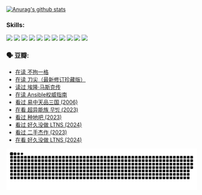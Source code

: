 
[![Anurag's github stats](https://github-readme-stats.vercel.app/api?username=w940853815)](https://github.com/anuraghazra/github-readme-stats)

### Skills:

<code><img height="32" src="https://cdn.jsdelivr.net/npm/simple-icons@v5/icons/python.svg"></code>
<code><img height="32" src="https://cdn.jsdelivr.net/npm/simple-icons@v5/icons/javascript.svg"></code>
<code><img height="32" src="https://cdn.jsdelivr.net/npm/simple-icons@v5/icons/django.svg"></code>
<code><img height="32" src="https://cdn.jsdelivr.net/npm/simple-icons@v5/icons/flask.svg"></code>
<code><img height="32" src="https://cdn.jsdelivr.net/npm/simple-icons@v5/icons/vuetify.svg"></code>
<code><img height="32" src="https://cdn.jsdelivr.net/npm/simple-icons@v5/icons/git.svg"></code>
<code><img height="32" src="https://cdn.jsdelivr.net/npm/simple-icons@v5/icons/docker.svg"></code>
<code><img height="32" src="https://cdn.jsdelivr.net/npm/simple-icons@v5/icons/postgresql.svg"></code>
<code><img height="32" src="https://cdn.jsdelivr.net/npm/simple-icons@v5/icons/elasticsearch.svg"></code>
<code><img height="32" src="https://cdn.jsdelivr.net/npm/simple-icons@v5/icons/macos.svg"></code>
<code><img height="32" src="https://cdn.jsdelivr.net/npm/simple-icons@v5/icons/linux.svg"></code>

### 🗣 豆瓣:

<!-- DOUBAN-ACTIVITIES:START -->
- [在读 不拘一格](https://www.douban.com/people/136069238/status/4541712161/?_i=09662532)
- [在读 刀尖（最新修订珍藏版）](https://www.douban.com/people/136069238/status/4541711339/?_i=09662532)
- [读过 埃隆·马斯克传](https://www.douban.com/people/136069238/status/4541710351/?_i=09662532)
- [在读 Ansible权威指南](https://www.douban.com/people/136069238/status/4539151450/?_i=09662532)
- [看过 易中天品三国‎ (2006)](https://www.douban.com/people/136069238/status/4529910812/?_i=09662532)
- [在看 超异能族 무빙‎ (2023)](https://www.douban.com/people/136069238/status/4527291077/?_i=09662532)
- [看过 种地吧‎ (2023)](https://www.douban.com/people/136069238/status/4527289637/?_i=09662532)
- [看过 好久没做 LTNS‎ (2024)](https://www.douban.com/people/136069238/status/4527289515/?_i=09662532)
- [看过 二手杰作‎ (2023)](https://www.douban.com/people/136069238/status/4522502716/?_i=09662532)
- [在看 好久没做 LTNS‎ (2024)](https://www.douban.com/people/136069238/status/4521969883/?_i=09662532)
<!-- DOUBAN-ACTIVITIES:END -->


![Snake animation](https://raw.githubusercontent.com/w940853815/w940853815/output/github-contribution-grid-snake.svg)

<!--
**w940853815/w940853815** is a ✨ _special_ ✨ repository because its `README.md` (this file) appears on your GitHub profile.

Here are some ideas to get you started:

- 🔭 I’m currently working on ...
- 🌱 I’m currently learning ...
- 👯 I’m looking to collaborate on ...
- 🤔 I’m looking for help with ...
- 💬 Ask me about ...
- 📫 How to reach me: ...
- 😄 Pronouns: ...
- ⚡ Fun fact: ...
-->
